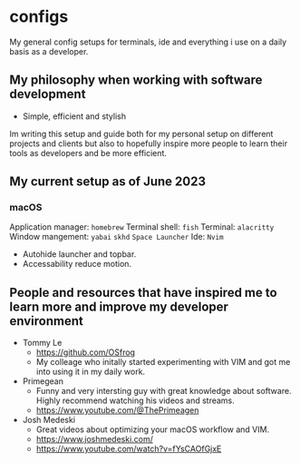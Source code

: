 # configs

My general config setups for terminals, ide and everything i use on a daily basis as a developer.

## My philosophy when working with software development

- Simple, efficient and stylish

Im writing this setup and guide both for my personal setup on different projects and clients but also to hopefully inspire more people to learn their tools as developers and be more efficient.

## My current setup as of June 2023

### macOS

Application manager: `homebrew`
Terminal shell: `fish`
Terminal: `alacritty`
Window mangement: `yabai` `skhd` `Space Launcher`
Ide: `Nvim`

- Autohide launcher and topbar.
- Accessability reduce motion.

## People and resources that have inspired me to learn more and improve my developer environment

- Tommy Le
  - https://github.com/OSfrog
  - My colleage who initally started experimenting with VIM and got me into using it in my daily work.
- Primegean
  - Funny and very intersting guy with great knowledge about software. Highly recommend watching his videos and streams.
  - https://www.youtube.com/@ThePrimeagen
- Josh Medeski
  - Great videos about optimizing your macOS workflow and VIM.
  - https://www.joshmedeski.com/
  - https://www.youtube.com/watch?v=fYsCAOfGjxE
